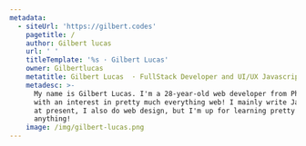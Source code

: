 ```yaml
---
metadata:
  - siteUrl: 'https://gilbert.codes'
    pagetitle: /
    author: Gilbert lucas
    url: ' '
    titleTemplate: '%s · Gilbert Lucas'
    owner: Gilbertlucas
    metatitle: Gilbert Lucas  · FullStack Developer and UI/UX Javascript Specialist
    metadesc: >-
      My name is Gilbert Lucas. I'm a 28-year-old web developer from Philippines
      with an interest in pretty much everything web! I mainly write JavaScript
      at present, I also do web design, but I'm up for learning pretty much
      anything!
    image: /img/gilbert-lucas.png
---
```


